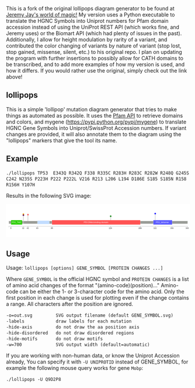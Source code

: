 This is a fork of the original lollipops diagram generator to be found at [Jeremy Jay's world of magic!](https://github.com/pbnjay/lollipops)  My version uses a Python executable to translate the HGNC Symbols into Uniprot numbers for Pfam domain accession instead of using the UniProt REST API (which works fine, and Jeremy uses) or the Biomart API (which had plenty of issues in the past).  Additionally, I allow for height modulation by rarity of a variant, and contributed the color changing of variants by nature of variant (stop lost, stop gained, missense, silent, etc.) to his original repo.  I plan on updating the program with further insertions to possibly allow for CATH domains to be transcribed, and to add more examples of how my version is used, and how it differs.  If you would rather use the original, simply check out the link above!

lollipops
---------

This is a simple 'lollipop' mutation diagram generator that tries to make things
as automated as possible. It uses the [Pfam API](http://pfam.xfam.org/help#tabview=tab9)
to retrieve domains and colors, and mygene (https://pypi.python.org/pypi/mygene)
to translate HGNC Gene Symbols into Uniprot/SwissProt Accession numbers. If variant changes
are provided, it will also annotate them to the diagram using the "lollipops" markers that
give the tool its name.

Example
-------

    ./lollipops TP53  E343Q R342Q F338 R335C R283H R283C R282W R248Q G245S C242 N235S P223H P222 P222L V216 R213 L206 L194 D186E S185 S185N R158 R156H Y107H

Results in the following SVG image:

![TP53 Lollipop diagram with 3 marked mutations](tp53.png?raw=true)

Usage
-----

Usage: ``lollipops [options] GENE_SYMBOL [PROTEIN CHANGES ...]``

Where ``GENE_SYMBOL`` is the official HGNC symbol and ``PROTEIN CHANGES``
is a list of amino acid changes of the format "(amino-code)(position)..."
Amino-code can be either the 1- or 3-character code for the amino acid.
Only the first position in each change is used for plotting even if the
change contains a range. All characters after the position are ignored.

    -o=out.svg         SVG output filename (default GENE_SYMBOL.svg)
    -labels            draw labels for each mutation
    -hide-axis         do not draw the aa position axis
    -hide-disordered   do not draw disordered regions
    -hide-motifs       do not draw motifs
    -w=700             SVG output width (default=automatic)

If you are working with non-human data, or know the Uniprot Accession
already, You can specify it with `-U UNIPROTID` instead of GENE_SYMBOL,
for example the following mouse query works for gene `Mobp`:

    ./lollipops -U Q9D2P8
